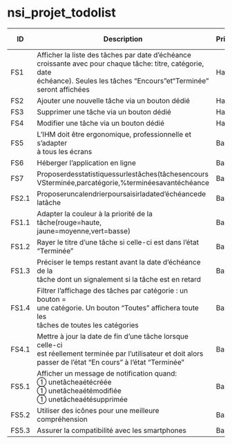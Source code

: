 # nsi_projet_todolist
| ID    | Description                                                                                                                                                                             | Priorité | Personne | Fini ? |
|-------|-----------------------------------------------------------------------------------------------------------------------------------------------------------------------------------------|----------|----------|--------|
| FS1   | Afficher la liste des tâches par date d’échéance<br>croissante avec pour chaque tâche: titre, catégorie, date<br>échéance). Seules les tâches “Encours”et“Terminée”<br>seront affichées | Haute    |          | oui    |
| FS2   | Ajouter une nouvelle tâche via un bouton dédié                                                                                                                                          | Haute    | Victor   | ui     |
| FS3   | Supprimer une tâche via un bouton dédié                                                                                                                                                 | Haute    | Victor   | ui     |
| FS4   | Modifier une tâche via un bouton dédié                                                                                                                                                  | Haute    | Victor   | ui     |
| FS5   | L’IHM doit être ergonomique, professionnelle et s’adapter<br>à tous les écrans                                                                                                          | Basse    |          | ui     |
| FS6   | Héberger l’application en ligne                                                                                                                                                         | Basse    |          |        |
| FS7   | Proposerdesstatistiquessurlestâches(tâchesencours<br>VSterminée,parcatégorie,%terminéesavantéchéance                                                                                    | Basse    |          | ui     |
| FS2.1 | Proposeruncalendrierpoursaisirladated’échéancede<br>latâche                                                                                                                             | Basse    |          | ui     |
| FS1.1 | Adapter la couleur à la priorité de la tâche(rouge=haute,<br>jaune=moyenne,vert=basse)                                                                                                  | Basse    |          | oui    |
| FS1.2 | Rayer le titre d’une tâche si celle-ci est dans l’état<br>“Terminée”                                                                                                                    | Basse    |          | ui     |
| FS1.3 | Préciser le temps restant avant la date d’échéance de la<br>tâche dont un signalement si la tâche est en retard                                                                         | Basse    |          | ui     |
| FS1.4 | Filtrer l’affichage des tâches par catégorie : un bouton =<br>une catégorie. Un bouton “Toutes” affichera toute les<br>tâches de toutes les catégories                                  | Basse    |          | ui     |
| FS4.1 | Mettre à jour la date de fin d’une tâche lorsque celle-ci<br>est réellement terminée par l’utilisateur et doit alors<br>passer de l’état “En cours” à l’état “Terminée”                 | Basse    |          | ui     |
| FS5.1 | Afficher un message de notification quand:<br> unetâcheaétécréée<br> unetâcheaétémodifiée<br> unetâcheaétésupprimée                                                                  | Basse    |          | ui     |
| FS5.2 | Utiliser des icônes pour une meilleure compréhension                                                                                                                                    | Basse    |          | un peu |
| FS5.3 | Assurer la compatibilité avec les smartphones                                                                                                                                           | Basse    |          | ui     |
